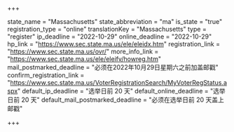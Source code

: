 +++

state_name = "Massachusetts"
state_abbreviation = "ma"
is_state = "true"
registration_type = "online"
translationKey = "Massachusetts"
type = "register"
ip_deadline = "2022-10-29"
online_deadline = "2022-10-29"
hp_link = "https://www.sec.state.ma.us/ele/eleidx.htm"
registration_link = "https://www.sec.state.ma.us/ovr/"
more_info_link = "https://www.sec.state.ma.us/ele/eleifv/howreg.htm"
mail_postmarked_deadline = "必须在2022年10月29日星期六之前加盖邮戳"
confirm_registration_link = "https://www.sec.state.ma.us/VoterRegistrationSearch/MyVoterRegStatus.aspx"
default_ip_deadline = "选举日前 20 天"
default_online_deadline = "选举日前 20 天"
default_mail_postmarked_deadline = "必须在选举日前 20 天盖上邮戳"

+++